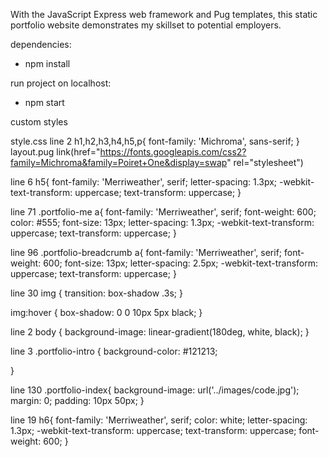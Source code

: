 With the JavaScript Express web framework and Pug templates, this static portfolio website demonstrates my skillset to potential employers. 

dependencies:
- npm install 

run project on localhost:
- npm start

custom styles

style.css
line 2
h1,h2,h3,h4,h5,p{
  font-family: 'Michroma', sans-serif; 
}
layout.pug 
    link(href="https://fonts.googleapis.com/css2?family=Michroma&family=Poiret+One&display=swap" rel="stylesheet")

line 6
h5{
    font-family: 'Merriweather', serif;
    letter-spacing: 1.3px;
    -webkit-text-transform: uppercase;
    text-transform: uppercase;
  }

line 71
.portfolio-me a{
    font-family: 'Merriweather', serif;
    font-weight: 600;
    color: #555;
    font-size: 13px;
    letter-spacing: 1.3px;
    -webkit-text-transform: uppercase;
    text-transform: uppercase;
}

line 96 
.portfolio-breadcrumb a{
  font-family: 'Merriweather', serif;
   font-weight: 600;
   font-size: 13px;
   letter-spacing: 2.5px;
   -webkit-text-transform: uppercase;
   text-transform: uppercase;
 }

 line 30 
 img {
 transition: box-shadow .3s; 
}

img:hover {
  box-shadow: 0 0 10px 5px black;
}

line 2 
body {
  background-image: linear-gradient(180deg, white, black);
}

line 3
.portfolio-intro {
  background-color: #121213;
  
}

line 130 
.portfolio-index{
  background-image: url('../images/code.jpg');
  margin: 0;
  padding: 10px 50px;
}

line 19 
h6{
    font-family: 'Merriweather', serif;
    color: white;
    letter-spacing: 1.3px;
    -webkit-text-transform: uppercase;
    text-transform: uppercase;
    font-weight: 600;
}